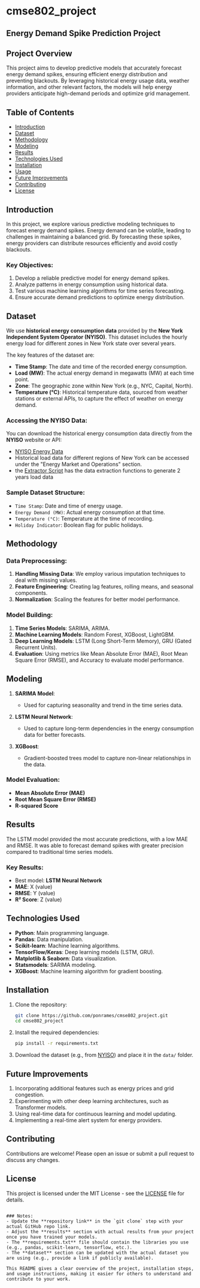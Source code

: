 # cmse802_project

## Energy Demand Spike Prediction Project

## Project Overview

This project aims to develop predictive models that accurately forecast energy demand spikes, ensuring efficient energy distribution and preventing blackouts. By leveraging historical energy usage data, weather information, and other relevant factors, the models will help energy providers anticipate high-demand periods and optimize grid management.

## Table of Contents
- [Introduction](#introduction)
- [Dataset](#dataset)
- [Methodology](#methodology)
- [Modeling](#modeling)
- [Results](#results)
- [Technologies Used](#technologies-used)
- [Installation](#installation)
- [Usage](#usage)
- [Future Improvements](#future-improvements)
- [Contributing](#contributing)
- [License](#license)

## Introduction

In this project, we explore various predictive modeling techniques to forecast energy demand spikes. Energy demand can be volatile, leading to challenges in maintaining a balanced grid. By forecasting these spikes, energy providers can distribute resources efficiently and avoid costly blackouts.

### Key Objectives:
1. Develop a reliable predictive model for energy demand spikes.
2. Analyze patterns in energy consumption using historical data.
3. Test various machine learning algorithms for time series forecasting.
4. Ensure accurate demand predictions to optimize energy distribution.

## Dataset

We use **historical energy consumption data** provided by the **New York Independent System Operator (NYISO)**. This dataset includes the hourly energy load for different zones in New York state over several years.

The key features of the dataset are:
- **Time Stamp**: The date and time of the recorded energy consumption.
- **Load (MW)**: The actual energy demand in megawatts (MW) at each time point.
- **Zone**: The geographic zone within New York (e.g., NYC, Capital, North).
- **Temperature (°C)**: Historical temperature data, sourced from weather stations or external APIs, to capture the effect of weather on energy demand.

### Accessing the NYISO Data:
You can download the historical energy consumption data directly from the **NYISO** website or API:
- [NYISO Energy Data](https://www.nyiso.com/)
- Historical load data for different regions of New York can be accessed under the "Energy Market and Operations" section.
- the [Extractor Script](/data/raw/extractor.py) has the data extraction functions to generate 2 years load data


### Sample Dataset Structure:
- `Time Stamp`: Date and time of energy usage.
- `Energy Demand (MW)`: Actual energy consumption at that time.
- `Temperature (°C)`: Temperature at the time of recording.
- `Holiday Indicator`: Boolean flag for public holidays.

## Methodology

### Data Preprocessing:
1. **Handling Missing Data**: We employ various imputation techniques to deal with missing values.
2. **Feature Engineering**: Creating lag features, rolling means, and seasonal components.
3. **Normalization**: Scaling the features for better model performance.

### Model Building:
1. **Time Series Models**: SARIMA, ARIMA.
2. **Machine Learning Models**: Random Forest, XGBoost, LightGBM.
3. **Deep Learning Models**: LSTM (Long Short-Term Memory), GRU (Gated Recurrent Units).
4. **Evaluation**: Using metrics like Mean Absolute Error (MAE), Root Mean Square Error (RMSE), and Accuracy to evaluate model performance.

## Modeling

1. **SARIMA Model**:
   - Used for capturing seasonality and trend in the time series data.
   
2. **LSTM Neural Network**:
   - Used to capture long-term dependencies in the energy consumption data for better forecasts.
   
3. **XGBoost**:
   - Gradient-boosted trees model to capture non-linear relationships in the data.

### Model Evaluation:
- **Mean Absolute Error (MAE)**
- **Root Mean Square Error (RMSE)**
- **R-squared Score**

## Results

The LSTM model provided the most accurate predictions, with a low MAE and RMSE. It was able to forecast demand spikes with greater precision compared to traditional time series models.

### Key Results:
- Best model: **LSTM Neural Network**
- **MAE**: X (value)
- **RMSE**: Y (value)
- **R² Score**: Z (value)

## Technologies Used

- **Python**: Main programming language.
- **Pandas**: Data manipulation.
- **Scikit-learn**: Machine learning algorithms.
- **TensorFlow/Keras**: Deep learning models (LSTM, GRU).
- **Matplotlib & Seaborn**: Data visualization.
- **Statsmodels**: SARIMA modeling.
- **XGBoost**: Machine learning algorithm for gradient boosting.

## Installation

1. Clone the repository:
   ```bash
   git clone https://github.com/ponrames/cmse802_project.git
   cd cmse802_project
   ```

2. Install the required dependencies:
   ```bash
   pip install -r requirements.txt
   ```

3. Download the dataset (e.g., from [NYISO](https://www.nyiso.com/)) and place it in the `data/` folder.


## Future Improvements

1. Incorporating additional features such as energy prices and grid congestion.
2. Experimenting with other deep learning architectures, such as Transformer models.
3. Using real-time data for continuous learning and model updating.
4. Implementing a real-time alert system for energy providers.

## Contributing

Contributions are welcome! Please open an issue or submit a pull request to discuss any changes.

## License

This project is licensed under the MIT License - see the [LICENSE](LICENSE) file for details.
```

### Notes:
- Update the **repository link** in the `git clone` step with your actual GitHub repo link.
- Adjust the **results** section with actual results from your project once you have trained your models.
- The **requirements.txt** file should contain the libraries you use (e.g., pandas, scikit-learn, tensorflow, etc.).
- The **dataset** section can be updated with the actual dataset you are using (e.g., provide a link if publicly available).

This README gives a clear overview of the project, installation steps, and usage instructions, making it easier for others to understand and contribute to your work.